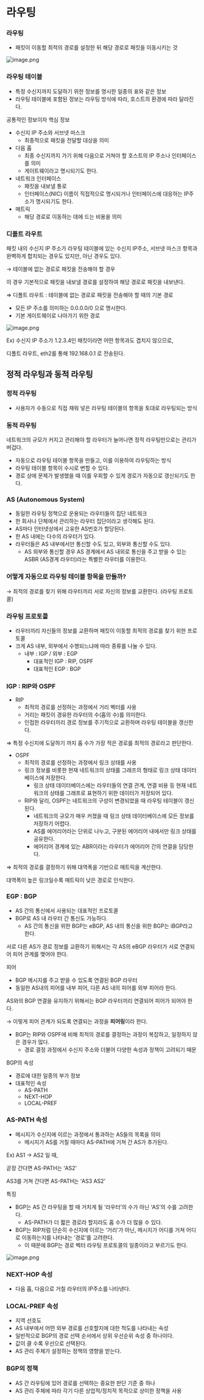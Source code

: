 # 라우팅

### 라우팅

- 패킷이 이동할 최적의 경로를 설정한 뒤 해당 경로로 패킷을 이동시키는 것

![image.png](attachment:57850fdc-cba4-450d-b213-8a7d0ce462d9:image.png)

### 라우팅 테이블

- 특정 수신지까지 도달하기 위한 정보를 명시한 일종의 표와 같은 정보
- 라우팅 테이블에 포함된 정보는 라우팅 방식에 따라, 호스트의 환경에 따라 달라진다.

공통적인 정보이자 핵심 정보

- 수신지 IP 주소와 서브넷 마스크
    - 최종적으로 패킷을 전달할 대상을 의미
- 다음 홉
    - 최종 수신지까지 가기 위해 다음으로 거쳐야 할 호스트의 IP 주소나 인터페이스를 의미
    - 게이트웨이라고 명시되기도 한다.
- 네트워크 인터페이스
    - 패킷을 내보낼 통로
    - 인터페이스(NIC) 이름이 직접적으로 명시되거나 인터페이스에 대응하는 IP주소가 명시되기도 한다.
- 매트릭
    - 해당 경로로 이동하는 데에 드는 비용을 의미

### 디폴트 라우트

패킷 내의 수신지 IP 주소가 라우팅 테이블에 있는 수신지 IP주소, 서브넷 마스크 항목과 완벽하게 합치되는 경우도 있지만, 아닌 경우도 있다.

→ 테이블에 없는 경로로 패킷을 전송해야 할 경우

이 경우 기본적으로 패킷을 내보낼 경로를 설정하여 해당 경로로 패킷을 내보낸다.

⇒ 디폴트 라우트 : 테이블에 없는 경로로 패킷을 전송해야 할 때의 기본 경로

- 모든 IP 주소를 의미하는 0.0.0.0/0 으로 명시한다.
- 기본 게이트웨이로 나아가기 위한 경로

![image.png](attachment:a2de1bfa-0781-4a2d-ab74-b2456cccf1fc:image.png)

Ex) 수신지 IP 주소가 1.2.3.4인 패킷이라면 어떤 항목과도 겹치지 않으므로,

디폴트 라우트, eth2를 통해 192.168.0.1 로 전송된다.

## 정적 라우팅과 동적 라우팅

### 정적 라우팅

- 사용자가 수동으로 직접 채워 넣은 라우팅 테이블의 항목을 토대로 라우팅되는 방식

### 동적 라우팅

네트워크의 규모가 커지고 관리해야 할 라우터가 늘어나면 정적 라우팅만으로는 관리가 버겁다.

- 자동으로 라우팅 테이블 항목을 만들고, 이를 이용하여 라우팅하는 방식
- 라우팅 테이블 항목이 수시로 변할 수 있다.
- 경로 상에 문제가 발생했을 때 이를 우회할 수 있게 경로가 자동으로 갱신되기도 한다.

### AS (Autonomous System)

- 동일한 라우팅 정책으로 운용되는 라우터들의 집단 네트워크
- 한 회사나 단체에서 관리하는 라우터 집단이라고 생각해도 된다.
- AS마다 인터넷상에서 고유한 AS번호가 할당된다.
- 한 AS 내에는 다수의 라우터가 있다.
- 라우터들은 AS 내부에서만 통신할 수도 있고, 외부와 통신할 수도 있다.
    - AS 외부와 통신할 경우 AS 경계에서 AS 내외로 통신을 주고 받을 수 있는 ASBR (AS경계 라우터)라는 특별한 라우터를 이용한다.

### 어떻게 자동으로 라우팅 테이블 항목을 만들까?

→ 최적의 경로를 찾기 위해 라우터끼리 서로 자신의 정보를 교환한다. (라우팅 프로토콜)

### 라우팅 프로토콜

- 라우터끼리 자신들의 정보를 교환하며 패킷이 이동할 최적의 경로를 찾기 위한 프로토콜
- 크게 AS 내부, 외부에서 수행되느냐에 따라 종류를 나눌 수 있다.
    - 내부 : IGP / 외부 : EGP
        - 대표적인 IGP : RIP, OSPF
        - 대표적인 EGP : BGP

### IGP : RIP와 OSPF

- RIP
    - 최적의 경로를 선정하는 과정에서 거리 벡터를 사용
    - 거리는 패킷이 경유한 라우터의 수(홉의 수)를 의미한다.
    - 인접한 라우터끼리 경로 정보를 주기적으로 교환하며 라우팅 테이블을 갱신한다.

⇒ 특정 수신지에 도달하기 까지 홉 수가 가장 적은 경로를 최적의 경로라고 판단한다.

- OSPF
    - 최적의 경로를 선정하는 과정에서 링크 상태를 사용
    - 링크 정보를 비롯한 현재 네트워크의 상태를 그래프의 형태로 링크 상태 데이터베이스에 저장한다.
        - 링크 상태 데이터베이스에는 라우터들의 연결 관계, 연결 비용 등 현재 네트워크의 상태를 그래프로 표현하기 위한 데이터가 저장되어 있다.
    - RIP와 달리, OSPF는 네트워크의 구성이 변경되었을 때 라우팅 테이블이 갱신된다.
        - 네트워크의 규모가 매우 커졌을 때 링크 상태 데이터베이스에 모든 정보를 저장하기 어렵다.
        - AS를 에어리어라는 단위로 나누고, 구분된 에어리어 내에서만 링크 상태를 공유한다.
        - 에어리어 경계에 있는 ABR이라는 라우터가 에어리어 간의 연결을 담당한다.

⇒ 최적의 경로를 결정하기 위해 대역폭을 기반으로 매트릭을 계산한다.

대역폭이 높은 링크일수록 매트릭이 낮은 경로로 인식한다.

### EGP : BGP

- AS 간의 통신에서 사용되는 대표적인 프로토콜
- BGP로 AS 내 라우터 간 통신도 가능하다.
    - AS 간의 통신을 위한 BGP는 eBGP, AS 내의 통신을 위한 BGP는 iBGP라고 한다.

서로 다른 AS가 경로 정보를 교환하기 위해서는 각 AS의 eBGP 라우터가 서로 연결되어 피어 관계를 맺어야 한다.

피어

- BGP 메시지를 주고 받을 수 있도록 연결된 BGP 라우터
- 동일한 AS내의 피어를 내부 피어, 다른 AS 내의 피어를 외부 피어라 한다.

AS와의 BGP 연결을 유지하기 위해서는 BGP 라우터끼리 연결되어 피어가 되어야 한다.

→ 이렇게 피어 관계가 되도록 연결되는 과정을 **피어링**이라 한다.

- BGP는 RIP와 OSPF에 비해 최적의 경로를 결정하는 과정이 복잡하고, 일정하지 않은 경우가 많다.
    - 경로 결정 과정에서 수신지 주소와 더불어 다양한 속성과 정책이 고려되기 때문

BGP의 속성

- 경로에 대한 일종의 부가 정보
- 대표적인 속성
    - AS-PATH
    - NEXT-HOP
    - LOCAL-PREF

### AS-PATH 속성

- 메시지가 수신지에 이르는 과정에서 통과하는 AS들의 목록을 의미
    - 메시지가 AS를 거칠 때마다 AS-PATH에 거쳐 간 AS가 추가된다.

Ex) AS1 → AS2 일 때,

곧장 간다면 AS-PATH는 ‘AS2’

AS3를 거쳐 간다면 AS-PATH는 ‘AS3 AS2’

특징

- BGP는 AS 간 라우팅을 할 때 거치게 될 ‘라우터’의 수가 아닌 ‘AS’의 수를 고려한다.
    - AS-PATH가 더 짧은 경로라 할지라도 홉 수가 더 많을 수 있다.
- BGP는 RIP처럼 단순히 수신지에 이르는 ‘거리’가 아닌, 메시지가 어디를 거쳐 어디로 이동하는지를 나타내는 ‘경로’를 고려한다.
    - 이 때문에 BGP는 경로 벡터 라우팅 프로토콜의 일종이라고 부르기도 한다.

![image.png](attachment:bc75e62a-b4bf-42d1-9ea7-bb995498d3a5:image.png)

### NEXT-HOP 속성

- 다음 홉, 다음으로 거칠 라우터의 IP주소를 나타낸다.

### LOCAL-PREF 속성

- 지역 선호도
- AS 내부에서 어떤 외부 경로를 선호할지에 대한 척도를 나타내는 속성
- 일반적으로 BGP의 경로 선택 순서에서 상위 우선순위 속성 중 하나이다.
- 값이 클 수록 우선으로 선택된다.
- AS 관리 주체가 설정하는 정책의 영향을 받는다.

### BGP의 정책

- AS 간 라우팅에 있어 경로를 선택하는 중요한 판단 기준 중 하나
- AS 관리 주체에 따라 각기 다른 상업적/정치적 목적으로 상이한 정책을 사용
